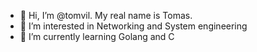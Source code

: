 - 👋 Hi, I’m @tomvil. My real name is Tomas.
- 👀 I’m interested in Networking and System engineering
- 🌱 I’m currently learning Golang and C

<!---
tomvil/tomvil is a ✨ special ✨ repository because its `README.md` (this file) appears on your GitHub profile.
You can click the Preview link to take a look at your changes.
--->
